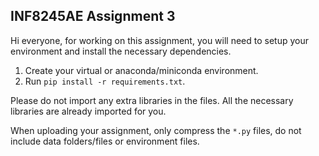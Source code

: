 ## INF8245AE Assignment 3

Hi everyone, for working on this assignment, you will need to setup your environment and install the necessary dependencies.

1. Create your virtual or anaconda/miniconda environment.
2. Run ```pip install -r requirements.txt```.


Please do not import any extra libraries in the files. All the necessary libraries are already imported for you. 

When uploading your assignment, only compress the ```*.py``` files, do not include data folders/files or environment files.